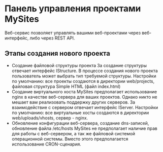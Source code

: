 Панель управления проектами MySites
========================

Веб-сервис позволяет управлять вашими веб-проектами через веб-интерфейс, либо через REST API.

Этапы создания нового проекта
--------------

* Создание файловой структуры проекта
За создание структуры отвечает интерфейс IStructure. В процессе создания нового проекта пользователь может выбрать тип требуемой структуры.
Настройки по умолчанию: все проекты создаются в директории web/projects, файловая структура Simple HTML (файл index.html)
* Создание виртуального хоста
MySites предполагает использование nginx в качестве веб-сервера для ваших проектов.
Однако никто не мешает вам реализовать поддержку других серверов. За взаимодействие с сервером отвечает интерфейс IServer.
Настройки по умолчанию: все виртуальные хосты создаются в директории web/uploads/vhosts, сервер - nginx.
* Обновление конфигурации веб-сервера, создание dns-записей, обновление файла /etc/hosts
MySites не предполагает наличие прав для работы с веб-сервером, а так же файловой системой операционной системы. Вместо этого предполагается использование CRON-сценария.
